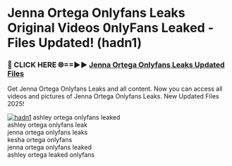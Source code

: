 # Jenna Ortega Onlyfans Leaks Original Videos 0nlyFans Leaked - Files Updated! (hadn1)

<h3>🔴 CLICK HERE 🌐==►► <a href="https://tinyurl.com/3hn5wdd3" rel="nofollow">Jenna Ortega Onlyfans Leaks Updated Files</a></h3>

Get Jenna Ortega Onlyfans Leaks and all content. Now you can access all videos and pictures of Jenna Ortega Onlyfans Leaks. New Updated Files 2025!

[![hadn1](https://i.imgur.com/4HnBqBT.gif)](https://tinyurl.com/3hn5wdd3)
ashley ortega onlyfans leaked<br>
ashley ortega onlyfans leak<br>
jenna ortega onlyfans leaks<br>
kesha ortega onlyfans<br>
jenna ortega onlyfans leaked<br>
ashley ortega leaked onlyfans